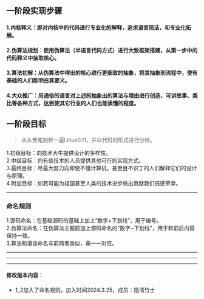 ## 一阶段实现步骤
#### 1.内核释义：即对内核中的代码进行专业化的解释，追求语言简洁，和专业化拓展。
#### 2.伪算法规划：使用伪算法（半语言代码方式）进行大致框架搭建，从第一步中的代码释义中抽取核心。
#### 3.算法初解：从伪算法中得出的核心进行更细致的抽象，将其抽象到流程中，使有基础的人们能明白其要义。
#### 4.大众推广：用通俗的语言对上述的抽象出的算法与理由进行创造，可讲故事、类比等各种方式，达到使其它行业的人们也能读懂的程度。

## 一阶段目标
>从头至尾剖析一遍Linux0.11，并以代码的形式进行分析。</br>

1.初级目标：向技术大牛提供设计的多样性。</br>
2.中级目标：向有些技术的人员提供其他可行的实现方式。</br>
3.最终目标：尽最大努力向即使不懂计算机，甚至目不识丁的人们解释它们的设计与原理。</br>
4.附加目标：如若可能为祖国甚至人类的技术进步做出贡献我们倍感荣幸。</br>

---

### 命名规则
1.源码命名：在基础源码的基础上加上“数字+下划线”，用于编号。</br>
2.伪算法命名：在伪算法主题前加上源码命名的“数字+下划线”，用于和前后内容保持一致。</br>
3.算法和漫谈命名与前两者类似，需一一对应。

---
---
---


#### 修改版本内容：
* 1_2加入了命名规则，加入时间2024.3.25，成员：隐清竹士
